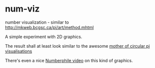 # num-viz
number visualization - similar to http://mkweb.bcgsc.ca/pi/art/method.mhtml

A simple experiment with 2D graphics.

The result shall at least look similar to the awesome [mother of circular pi visualisations](http://thecreatorsproject.vice.com/blog/visualising-the-infinite-data-of-pie)

There's even a nice [Numberphile video](https://www.youtube.com/watch?v=NPoj8lk9Fo4) on this kind of graphics.




